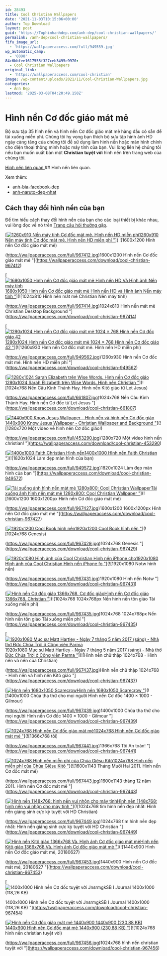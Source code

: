 ```yaml
---
id: 28493
title: Cool Christian Wallpapers
date: '2021-11-03T10:15:06+00:00'
author: Top Download
layout: post
guid: 'https://Tophinhanhdep.com/anh-dep/cool-christian-wallpapers/'
permalink: /anh-dep/cool-christian-wallpapers/
fifu_image_url:
  - 'https://wallpaperaccess.com/full/949559.jpg'
wp_automatic_camp:
  - '8098'
84c6bbfee1617555f327ceb3495c9970:
  - Cool Christian Wallpapers
original_link:
  - 'https://wallpaperaccess.com/cool-christian'
image: /wp-content/uploads/2021/11/Cool-Christian-Wallpapers.jpg
categories:
  - Ảnh Đẹp
lastmod: '2025-03-08T04:20:49.150Z'
---
```

# Hình nền Cơ đốc giáo mát mẻ

Bộ sưu tập 35 hình nền và hình nền Cơ đốc giáo mát mẻ hàng đầu có sẵn để tải xuống miễn phí. Chúng tôi hy vọng bạn thích bộ sưu tập hình ảnh HD ngày càng tăng của chúng tôi để sử dụng làm hình nền hoặc màn hình chính cho điện thoại thông minh hoặc máy tính của bạn. Vui lòng liên hệ chúng tôi nếu bạn muốn xuất bản một **Christian tuyệt vời** hình nền trên trang web của chúng tôi.

[Hình nền liên quan ](#related) ## Hình nền liên quan.

   
 Xem thêm:

   
- [anh-bia-facebook-dep](https://tophinhanhdep.com/anh-bia/anh-bia-facebook-dep/)
- [anh-naruto-dep-nhat](https://tophinhanhdep.com/anh-naruto/anh-naruto-dep-nhat/)

## Cách thay đổi hình nền của bạn

Để tìm hiểu cách thay đổi hình nền của bạn cho các loại thiết bị khác nhau, vui lòng đọc về nó trên [Trang câu hỏi thường gặp](https://tophinhanhdep.com/faq/).

  
[[![1260x910 Nền máy tính Cơ đốc mát mẻ.  Hình nền HD miễn phí](https://wallpaperaccess.com/full/949559.jpg)1260x910 Nền máy tính Cơ đốc mát mẻ. Hình nền HD miễn phí "](https://wallpaperaccess.com/download/cool-christian-949559)]( ![1600x1200 Hình nền Cơ đốc giáo mát mẻ)

(https://wallpaperaccess.com/full/967412.jpg)1600x1200 Hình nền Cơ đốc giáo mát mẻ "](https://wallpaperaccess.com/download/cool-christian-967412)

[[![1680x1050 Hình nền Cơ đốc giáo mát mẻ Hình nền HD Và Hình ảnh Nền máy tính](https://wallpaperaccess.com/full/967413.jpg)1680x1050 Hình nền Cơ đốc giáo mát mẻ Hình nền HD và Hình ảnh Nền máy tính "](https://wallpaperaccess.com/download/cool-christian-967413)](![1024x810 Hình nền mát mẻ Christian Nền máy tính)

(https://wallpaperaccess.com/full/967414.jpg)1024x810 Hình nền mát mẻ Christian Desktop Background "](https://wallpaperaccess.com/download/cool-christian-967414)

[[![1280x1024 Hình nền Cơ đốc giáo mát mẻ 1024 × 768 Hình nền Cơ đốc giáo 42](https://wallpaperaccess.com/full/949565.jpg)1280x1024 Hình nền Cơ đốc giáo mát mẻ 1024 × 768 Hình nền Cơ đốc giáo 42 "](https://wallpaperaccess.com/download/cool-christian-949565)](![1260x930 Hình nền Cơ đốc mát mẻ.  Hình nền HD miễn phí)

(https://wallpaperaccess.com/full/949562.jpg)1260x930 Hình nền Cơ đốc mát mẻ. Hình nền HD miễn phí "](https://wallpaperaccess.com/download/cool-christian-949562)

[[![1280x1024 Sarah Elizabeth trên Wise Words.  Hình nền Cơ đốc giáo](https://wallpaperaccess.com/full/661797.png)1280x1024 Sarah Elizabeth trên Wise Words. Hình nền Christian "](https://wallpaperaccess.com/download/cool-christian-661797)](![1024x768 Nền Câu Kinh Thánh Hay.  Hình nền Kitô giáo từ Let Jesus)

(https://wallpaperaccess.com/full/661807.jpg)1024x768 Nền Câu Kinh Thánh Hay. Hình nền Cơ đốc từ Let Jesus "](https://wallpaperaccess.com/download/cool-christian-661807)

[[![1440x900 Know Jesus Wallpaper - Hình nền và hình nền Cơ đốc giáo](https://wallpaperaccess.com/full/661839.jpg)1440x900 Know Jesus Wallpaper - Christian Wallpaper and Background "](https://wallpaperaccess.com/download/cool-christian-661839)](![1280x720 Một video về hình nền Cơ đốc giáo!)

(https://wallpaperaccess.com/full/453290.jpg)1280x720 Một video hình nền christian! "](https://wallpaperaccess.com/download/cool-christian-453290)

[[![1400x1000 Faith Christian Hình nền](https://wallpaperaccess.com/full/967421.jpg)1400x1000 Hình nền Faith Christian "](https://wallpaperaccess.com/download/cool-christian-967421)](![1820x1024 Làm đẹp màn hình của bạn)

(https://wallpaperaccess.com/full/949572.jpg)1820x1024 Làm đẹp màn hình của bạn "](https://wallpaperaccess.com/download/cool-christian-949572)

[[![Tải xuống ảnh hình nền mát mẻ 1280x800: Cool Christian Wallpaper](https://wallpaperaccess.com/full/949584.jpg)Tải xuống ảnh hình nền mát mẻ 1280x800: Cool Christian Wallpaper "](https://wallpaperaccess.com/download/cool-christian-949584)](![1600x1200 1600x1200px Hình nền Cơ đốc giáo mát mẻ)

(https://wallpaperaccess.com/full/967427.jpg)1600x1200 1600x1200px Hình nền Cơ đốc giáo mát mẻ "](https://wallpaperaccess.com/download/cool-christian-967427)

[[![1920x1200 Cool Book hình nền](https://wallpaperaccess.com/full/967428.jpg)1920x1200 Cool Book hình nền "](https://wallpaperaccess.com/download/cool-christian-967428)](![1024x768 Genesis)

(https://wallpaperaccess.com/full/967429.jpg)1024x768 Genesis "](https://wallpaperaccess.com/download/cool-christian-967429)

[[![1920x1080 Hình ảnh của Cool Christian Hình nền iPhone cho](https://wallpaperaccess.com/full/967430.jpg)1920x1080 Hình ảnh của Cool Christian Hình nền iPhone fo "](https://wallpaperaccess.com/download/cool-christian-967430)](![1920x1080 Notw hình nền)

(https://wallpaperaccess.com/full/967431.jpg)1920x1080 Hình nền Notw "](https://wallpaperaccess.com/download/cool-christian-967431)

[[![Hình nền Cơ đốc giáo 1366x768.  Cơ đốc giáo](https://wallpaperaccess.com/full/967433.jpg)Hình nền Cơ đốc giáo 1366x768. Christian "](https://wallpaperaccess.com/download/cool-christian-967433)](![1024x768 1024x768px Nền hình nền tôn giáo Tải xuống miễn phí)

(https://wallpaperaccess.com/full/967435.jpg)1024x768 1024x768px Nền hình nền tôn giáo Tải xuống miễn phí "](https://wallpaperaccess.com/download/cool-christian-967435)

[[![1920x1080 Mục sư Matt Hartley - Ngày 7 tháng 5 năm 2017 (sáng) - Nhà thờ Đức Chúa Trời ở Công viên Parma](https://wallpaperaccess.com/full/967436.jpg)1920x1080 Mục sư Matt Hartley - Ngày 7 tháng 5 năm 2017 (sáng) - Nhà thờ Đức Chúa Trời ở Công viên Parma "](https://wallpaperaccess.com/download/cool-christian-967436)](![Hình nền chữ thập 1024x768 - Hình nền và nền của Christian)

(https://wallpaperaccess.com/full/967437.jpg)Hình nền chữ thập 1024x768 - Hình nền và hình nền Kitô giáo "](https://wallpaperaccess.com/download/cool-christian-967437)

[[![Hình nền 1680x1050 Scarecrow](https://wallpaperaccess.com/full/967438.jpg)Hình nền 1680x1050 Scarecrow "](https://wallpaperaccess.com/download/cool-christian-967438)](![1400x1000 Chúa tha thứ cho mọi người Hình nền Cơ đốc 1400 × 1000 - Gilmour)

(https://wallpaperaccess.com/full/967439.jpg)1400x1000 Chúa tha thứ cho mọi người Hình nền Cơ đốc 1400 × 1000 - Gilmour "](https://wallpaperaccess.com/download/cool-christian-967439)

[[![1024x768 Hình nền Cơ đốc giáo mát mẻ](https://wallpaperaccess.com/full/967440.jpg)1024x768 Hình nền Cơ đốc giáo mát mẻ "](https://wallpaperaccess.com/download/cool-christian-967440)](![1366x768 tôi)

(https://wallpaperaccess.com/full/967441.jpg)1366x768 Tôi An toàn! "](https://wallpaperaccess.com/download/cool-christian-967441)

[[![1024x768 Hình nền miễn phí của Chúa Giêsu Kitô](https://wallpaperaccess.com/full/967442.jpg)1024x768 Hình nền miễn phí của Chúa Giêsu Kitô "](https://wallpaperaccess.com/download/cool-christian-967442)](![1600x1143 Tháng Mười Hai 2011. Hình nền Cơ đốc mát mẻ)

(https://wallpaperaccess.com/full/967443.jpg)1600x1143 tháng 12 năm 2011. Hình nền Cơ đốc mát mẻ "](https://wallpaperaccess.com/download/cool-christian-967443)

[[![Hình nền 1148x768: hình nền vui nhộn cho máy tính](https://wallpaperaccess.com/full/967444.jpg)Hình nền 1148x768: hình nền vui nhộn cho máy tính "](https://wallpaperaccess.com/download/cool-christian-967444)](![1024x768 tìm hình nền đẹp nhất: Hình nền giáng sinh cực kỳ tuyệt vời HD Christian)

(https://wallpaperaccess.com/full/967449.jpg)1024x768 tìm hình nền đẹp nhất: Hình nền giáng sinh cực kỳ tuyệt vời HD Christian "](https://wallpaperaccess.com/download/cool-christian-967449)

[[![Hình nền Kitô giáo 1366x768 Và.  Hình ảnh Cơ đốc giáo mát mẻ](https://wallpaperaccess.com/full/967452.jpg)Hình nền Kitô giáo 1366x768 Và. Hình ảnh Cơ đốc giáo mát mẻ "](https://wallpaperaccess.com/download/cool-christian-967452)](![1440x900 Hình nền Cơ đốc giáo mát mẻ, 20180627)

(https://wallpaperaccess.com/full/967453.jpg)1440x900 Hình nền Cơ đốc mát mẻ, 20180627 "](https://wallpaperaccess.com/download/cool-christian-967453)

[![1400x1000 Hình nền Cơ đốc tuyệt vời JnsrmgkSB I Journal 1400x1000 (118,26 KB)](https://wallpaperaccess.com/full/967454.jpg)

1400x1000 Hình nền Cơ đốc tuyệt vời JnsrmgkSB I Journal 1400x1000 (118,26 KB) "](https://wallpaperaccess.com/download/cool-christian-967454)

[[![Hình nền Cơ đốc giáo mát mẻ 1440x900 1440x900 (230,88 KB)](https://wallpaperaccess.com/full/967455.jpg)1440x900 Hình nền Cơ đốc mát mẻ 1440x900 (230,88 KB) "](https://wallpaperaccess.com/download/cool-christian-967455)](![1024x768 hình nền christian tuyệt vời)

(https://wallpaperaccess.com/full/967456.jpg)1024x768 hình nền christian tuyệt vời "](https://wallpaperaccess.com/download/cool-christian-967456)
